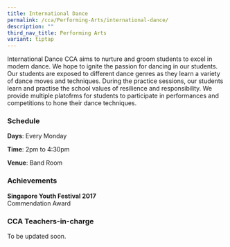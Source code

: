 ```yaml
---
title: International Dance
permalink: /cca/Performing-Arts/international-dance/
description: ""
third_nav_title: Performing Arts
variant: tiptap
---
```

<p>International Dance CCA aims to nurture and groom students to excel in
modern dance. We hope to ignite the passion for dancing in our students.
Our students are exposed to different dance genres as they learn a variety
of dance moves and techniques. During the practice sessions, our students
learn and practise the school values of resilience and responsibility.
We provide multiple platofrms for students to participate in performances
and competitions to hone their dance techniques.</p>
<h3>Schedule</h3>
<p><strong>Days</strong>: Every Monday</p>
<p><strong>Time</strong>: 2pm to 4:30pm</p>
<p><strong>Venue</strong>: Band Room</p>
<h3>Achievements</h3>
<p><strong>Singapore Youth Festival 2017</strong>
<br>Commendation Award</p>
<h3>CCA Teachers-in-charge</h3>
<p>To be updated soon.</p>